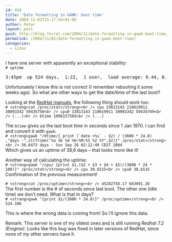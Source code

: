 ```yaml
---
id: 434
title: 'Date formatting in GAWK: boot time'
date: 2004-11-02T15:17:54+01:00
author: Peter
layout: post
guid: http://blog.forret.com/2004/11/date-formatting-in-gawk-boot-time/
permalink: /2004/11/02/date-formatting-in-gawk-boot-time/
categories:
  - Linux
---
```

I have one server with apparently an exceptional stability:  
`# uptime`

<pre>3:45pm  up 524 days,  1:22,  1 user,  load average: 0.44, 0.16, 0.13</pre>

Unfortunately I know this is not correct (I remember rebooting it some weeks ago). So what are other ways to get the date/time of the last boot?

Looking at the [RedHat manuals](http://www.redhat.com/docs/manuals/linux/RHL-7.3-Manual/ref-guide/s1-proc-topfiles.html), the following thing should work too:  
`# <strong>cat /proc/stat</strong><br />
cpu 33813143 210619911 30093342 59435750<br />
cpu0 33813143 210619911 30093342 59435749<br />
(...)<br />
btime 1096157569<br />
(...)`

The `btime` gives us the last boot time in seconds since 1 Jan 1970. I can find and convert it with `gawk`:  
``# <strong>gawk "/btime/{ print (`date +%s` - $2) / (3600 * 24.0) ,"days -",strftime("%a %b %d %H:%M:%S %Z %Y",$2)}" /proc/stat</strong><br />
38.6473 days - Sun Sep 26 02:12:49 CEST 2004``  
Which gives us an uptime of 38,6 days &#8211; that looks more like it!

Another way of calculating the uptime:  
`# <strong>gawk "/cpu/ {print $1,($2 + $3 + $4 + $5)/(3600 * 24 * 100)}" /proc/stat</strong><br />
cpu 38.6515<br />
cpu0 38.6515`  
Confirmation of the previous measurement!

`# <strong>cat /proc/uptime</strong><br />
45282758.17 663091.26`  
The first number is the # of seconds since last boot. The other one (idle time) we don&#8217;t need. What is that in days?  
`# <strong>gawk "{print $1/(3600 * 24.0)}" /proc/uptime</strong><br />
524.106`

This is where the wrong data is coming from! So I&#8217;ll ignore this data.

Remark: This server is one of my oldest ones and is still running _Redhat 7.2 (Enigma)_. Looks like this bug was fixed in later versions of RedHat, since none of my other servers have it.